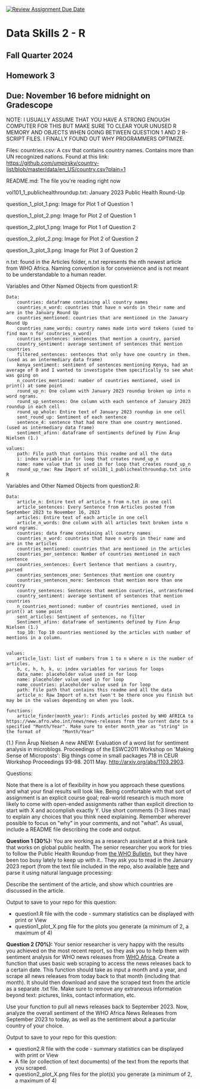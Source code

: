 [![Review Assignment Due Date](https://classroom.github.com/assets/deadline-readme-button-22041afd0340ce965d47ae6ef1cefeee28c7c493a6346c4f15d667ab976d596c.svg)](https://classroom.github.com/a/nG4V5G8y)
# Data Skills 2 - R
## Fall Quarter 2024

## Homework 3
## Due: November 16 before midnight on Gradescope

NOTE: I USUALLY ASSUME THAT YOU HAVE A STRONG ENOUGH COMPUTER FOR THIS BUT MAKE SURE TO CLEAR YOUR UNUSED R MEMORY AND OBJECTS WHEN GOING BETWEEN QUESTION 1 AND 2 R-SCRIPT FILES.
I FINALLY FOUND OUT WHY PROGRAMMERS OPTIMIZE.

Files:
countries.csv: A csv that contains country names. Contains more than UN recognized nations. Found at this link: https://github.com/umpirsky/country-list/blob/master/data/en_US/country.csv?plain=1

README.md: The file you're reading right now

vol101_1_publichealthroundup.txt: January 2023 Public Health Round-Up

question_1_plot_1.png: Image for Plot 1 of Question 1

question_1_plot_2.png: Image for Plot 2 of Question 1

question_2_plot_1.png: Image for Plot 1 of Question 2

question_2_plot_2.png: Image for Plot 2 of Question 2

question_3_plot_3.png: Image for Plot 3 of Question 2

n.txt: found in the Articles folder, n.txt represents the nth newest article from WHO Africa. Naming convention is for convenience and is not meant to be understandable to a human reader.

Variables and Other Named Objects from question1.R:

	Data:
		countries: dataframe containing all country names
		countries_n_word: countries that have n words in their name and are in the January Round Up
		countries_mentioned: countries that are mentioned in the January Round Up
		countries_name_words: country names made into word tokens (used to find max n for coutnries_n_word)
		countries_sentences: sentences that mention a country, parsed
		country_sentiment: average sentiment of sentences that mention countries
		filtered_sentences: sentences that only have one country in them. (used as an intermediary data frame)
		kenya_sentiment: sentiment of sentences mentioning Kenya, had an average of 0 and I wanted to investigate them specifically to see what was going on
		n_countries_mentioned: number of countries mentioned, used in print() at some point
		round_up_n: One column with January 2023 roundup broken up into n word ngrams. 
		round_up_sentences: One column with each sentence of January 2023 roundup in each cell
		round_up_whole: Entire text of January 2023 roundup in one cell
		sent_round_up: Sentiment of each sentence
		sentence_4: sentence that had more than one country mentioned. (used as intermediary data frame)
		sentiment_afinn: dataframe of sentiments defined by Finn Årup Nielsen (1.)
		
	values:
		path: File path that contains this readme and all the data
		i: index variable in for loop that creates round_up_n
		name: name value that is used in for loop that creates round_up_n
		round_up_raw: Raw Import of vol101_1_publichealthroundup.txt into R

Variables and Other Named Objects from question2.R:

	Data:
		article_n: Entire text of article_n from n.txt in one cell
		article_sentences: Every Sentence from Articles posted from September 2023 to November 16, 2023
		articles: Entire text of each article in one cell
		article_n_words: One column with all articles text broken into n word ngrams.
		countries: data frame containing all country names
		countries_n_word: countries that have n words in their name and are in the articles
		countries_mentioned: countries that are mentioned in the articles
		countries_per_sentence: Number of countries mentioned in each sentence
		countries_sentences: Evert Sentence that mentions a country, parsed
		countries_sentences_one: Sentences that mention one country
		countries_sentences_more: Sentences that mention more than one country
		country_sentences: Sentences that mention countries, untransformed
		country_sentiment: average sentiment of sentences that mention countries
		n_countries_mentioned: number of countries mentioned, used in print() at some point
		sent_articles: Sentiment of sentences, no filter
		Sentiment_afinn: dataframe of sentiments defined by Finn Årup Nielsen (1.)
		top_10: Top 10 countries mentioned by the articles with number of mentions in a column. 
		

	values:
		article_list: list of numbers from 1 to n where n is the number of articles. 
		b, c, h, h, k, u: index variables for various for loops
		data_name: placeholder value used in for loop
		name: placeholder value used in for loop
		name_countries: placeholder value used in for loop
		path: File path that contains this readme and all the data
		article_n: Raw Import of n.txt (won't be there once you finish but may be in the values depending on when you look. 

	functions:
		article_finder(month_year): Finds articles posted by WHO AFRICA to https://www.afro.who.int/news/news-releases from the current date to a specified "Month/Year". Make sure to enter month_year as "string" in the format of 		"Month/Year"


(1.) Finn Årup Nielsen A new ANEW: Evaluation of a word list for sentiment analysis in microblogs. Proceedings of the ESWC2011 Workshop on 'Making Sense of Microposts': Big things come in small packages 718 in CEUR Workshop Proceedings 93-98. 2011 May. http://arxiv.org/abs/1103.2903.



Questions: 

Note that there is a lot of flexibility in how you approach these questions and what your final results will look like.  Being comfortable with that sort of assignment is an explicit course goal; real-world research is much more likely to come with open-ended assignments rather than explicit direction to start with X and accomplish exactly Y.  Use short comments (1-3 lines max) to explain any choices that you think need explaining.  Remember wherever possible to focus on "why" in your comments, and not "what". As usual, include a README file describing the code and output.


__Question 1 (30%):__ You are working as a research assistant at a think tank that works on global public health.  The senior researcher you work for tries to follow the Public Health Roundup from [the WHO Bulletin](https://www.who.int/publications/journals/bulletin), but they have been too busy lately to keep up with it.. They ask you to read in the January 2023 report (from the text file included in the repo, also available [here]([https://www.ncbi.nlm.nih.gov/pmc/articles/PMC9795377/) and parse it using natural language processing:

Describe the sentiment of the article, and show which countries are discussed in the article.

Output to save to your repo for this question:
  * question1.R file with the code - summary statistics can be displayed with print or View
  * question1_plot_X.png file for the plots you generate (a minimum of 2, a maximum of 4)

__Question 2 (70%):__ Your senior researcher is very happy with the results you achieved on the most recent report, so they ask you to help them with sentiment analysis for WHO news releases from [WHO Africa](https://www.afro.who.int/news/news-releases?page=0). Create a function that uses basic web scraping to access the news releases back to a certain date. This function should take as input a month and a year, and scrape all news releases from today back to that month (including that month). It should then download and save the scraped text from the article as a separate .txt file. Make sure to remove any extraneous information beyond text: pictures, links, contact information, etc.

Use your function to pull all news releases back to September 2023. Now, analyze the overall sentiment of the WHO Africa News Releases from September 2023 to today, as well as the sentiment about a particular country of your choice. 

Output to save to your repo for this question:
  * question2.R file with the code - summary statistics can be displayed with print or View
  * A file (or collection of text documents) of the text from the reports that you scraped.
  * question2_plot_X.png files for the plot(s) you generate (a minimum of 2, a maximum of 4)



